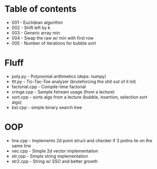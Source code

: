 # Table of contents
- 001 - Euclidean algorithm
- 002 - Shift left by k
- 003 - Generic array min
- 004 - Swap the raw w/ min with first row
- 005 - Number of iterations for bubble sort

# Fluff
- poly.py - Polynomial arithmetics (deps: numpy)
- ttt.py - Tic-Tac-Toe analyzer (bruteforcing the shit out of it lol)
- factorial.cpp - Compile-time factorial
- cringe.cpp - Sample fstream usage (from a lecture)
- sort.cpp - sorts algs from a lecture (bubble, insertion, selection sort algs)
- bst.cpp - simple binary search tree

# OOP
- line.cpp - Implements 2d point struct and checker if 3 poitns lie on the same line
- vec.cpp - Simple 2d vector implementation
- str.cpp - Simple string implementation
- str2.cpp - String w/ SSO and better growth

